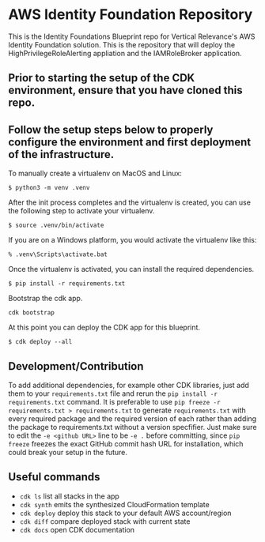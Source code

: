 # AWS Identity Foundation Repository

This is the Identity Foundations Blueprint repo for Vertical Relevance's AWS Identity Foundation solution. This
is the repository that will deploy the HighPrivilegeRoleAlerting appliation and the IAMRoleBroker application.

## Prior to starting the setup of the CDK environment, ensure that you have cloned this repo.

## Follow the setup steps below to properly configure the environment and first deployment of the infrastructure.

To manually create a virtualenv on MacOS and Linux:

```
$ python3 -m venv .venv
```

After the init process completes and the virtualenv is created, you can use the following
step to activate your virtualenv.

```
$ source .venv/bin/activate
```

If you are on a Windows platform, you would activate the virtualenv like this:

```
% .venv\Scripts\activate.bat
```

Once the virtualenv is activated, you can install the required dependencies.

```
$ pip install -r requirements.txt
```

Bootstrap the cdk app.

```
cdk bootstrap
```

At this point you can deploy the CDK app for this blueprint.

```
$ cdk deploy --all
```

## Development/Contribution

To add additional dependencies, for example other CDK libraries, just add
them to your `requirements.txt` file and rerun the `pip install -r requirements.txt`
command. It is preferable to use `pip freeze -r requirements.txt > requirements.txt`
to generate `requirements.txt` with every required package and the required
version of each rather than adding the package to requirements.txt without a
version specfifier. Just make sure to edit the `-e <github URL>` line to be `-e .`
before committing, since `pip freeze` freezes the exact GitHub commit hash URL for
installation, which could break your setup in the future.

## Useful commands

 * `cdk ls`          list all stacks in the app
 * `cdk synth`       emits the synthesized CloudFormation template
 * `cdk deploy`      deploy this stack to your default AWS account/region
 * `cdk diff`        compare deployed stack with current state
 * `cdk docs`        open CDK documentation